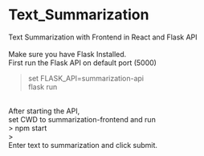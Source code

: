 # Text_Summarization
 Text Summarization with Frontend in React and Flask API<br>
<br>
Make sure you have Flask Installed.<br>
First run the Flask API on default port (5000)<br>
> set FLASK_API=summarization-api<br>
> flask run
<br>
After starting the API,<br>
set CWD to summarization-frontend and run<br>
> npm start<br>
> <br>
Enter text to summarization and click submit.
